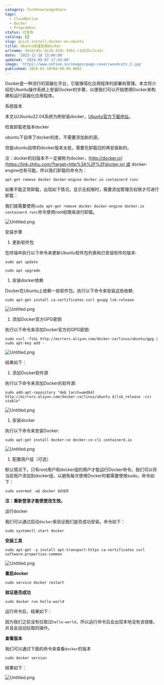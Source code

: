 ```yaml
---
category: TechKnowledgeShare
tags:
  - CloudNative
  - Docker
  - ProgramEnv
status: 已发布
catalog: []
slug: quick-install-docker-on-ubuntu
title: Ubuntu快速安装Docker
urlname: 3bd3cd5c-012b-418c-93b1-c3d325c3ca3c
date: '2023-11-18 13:06:00'
updated: '2024-09-07 17:43:00'
image: 'https://www.notion.so/images/page-cover/woodcuts_3.jpg'
published: 2020-01-18T08:00:00.000Z
---
```


Docker是一种流行的容器化平台，它能够简化应用程序的部署和管理。本文将介绍在Ubuntu操作系统上安装Docker的步骤，以便我们可以开始使用Docker来构建和运行容器化应用程序。


系统版本


本文以Ubuntu22.04系统为例安装docker，[Ubuntu官方下载地址](https://link.zhihu.com/?target=https%3A%2F%2Fubuntu.com%2Fdownload)。


检查卸载老版本docker


ubuntu下自带了docker的库，不需要添加新的源。


但是ubuntu自带的docker版本太低，需要先卸载旧的再安装新的。


注：docker的旧版本不一定被称为docker，[http://docker.io](https://link.zhihu.com/?target=http%3A%2F%2Fdocker.io) 或 docker-engine也有可能，所以我们卸载的命令为：


`apt-get remove docker docker-engine docker.io containerd runc`


如果不能正常卸载，出现如下情况，显示无权限时，需要添加管理员权限才可进行卸载：


我们就需要使用`sudo apt-get remove docker docker-engine docker.io containerd runc`命令使用root权限来进行卸载。


![Untitled.png](https://prod-files-secure.s3.us-west-2.amazonaws.com/5d24fe63-e567-4804-86f9-9fdc62e13082/39952d0f-7851-4550-b715-72a33876c773/Untitled.png?X-Amz-Algorithm=AWS4-HMAC-SHA256&X-Amz-Content-Sha256=UNSIGNED-PAYLOAD&X-Amz-Credential=ASIAZI2LB466W4AV5U2X%2F20250411%2Fus-west-2%2Fs3%2Faws4_request&X-Amz-Date=20250411T213442Z&X-Amz-Expires=3600&X-Amz-Security-Token=IQoJb3JpZ2luX2VjEEwaCXVzLXdlc3QtMiJHMEUCIFYk0c2zODZ7m40ldhyl7bKqFZ2avCHbltJ1E7VI4aXaAiEA8tTNmpS8lZc74o9%2BZZ5URjvZcGGQbyWU9I532rTWnjYqiAQIxf%2F%2F%2F%2F%2F%2F%2F%2F%2F%2FARAAGgw2Mzc0MjMxODM4MDUiDHdrmyHK6svSsvovzyrcA%2FS%2BlcMSxWGAlq66GE4PWblrcmBVbUUiNeJcCbXy%2F0zPnJVMMbyUUs7z989POkbV8Hd9W2v%2FazAmt8jnMelg8Jo6y5vnxhvrXnEU3IjOTILTx0DUSiNn7j9CctLvBm52J7FvnsIUx05UODqHyvTJIdN2%2BpUvfynz6GwtlBxwHgiyh%2FCbPpa1po65U1cS%2F2ADo9qzuG9vDhsLk4m9Qn3WdCD8UG8t39wCWHLmH%2FQWN3RYXpfzBvFkCEnau%2FUnJbh0vST1FcNzPn7kxXmM8JaE1SO4LlDsBwIDbyw2XaAlwsRMCvFDo5xQ%2B6j1o4VQGuKwklhRfhkZ9ZIeVYuq5y481NKRkkXSHKul3ipdGHyCOfzC0V9ZqB0%2BkUYWOBn1gHUjasgKh0%2F26BSLdP7o5xULEi7f8JWLBcWk9A%2BAMdBP3OxKntIYAsrXMUFQnWhfOT3qlN5WLmbPlTRi87MpYfhlqkmznnLOO%2ByyD1bb4B3khTPc4D%2B9YrvTfLbd6UJXJ0d9B6nOCgIB8hp%2F%2B7x0FTyv5ZkluijoYBpg2KjhZEsbckH2xLWKdfz9PlHqUKMKJc6xFCYdLhKe274%2FICuZTk8%2BRdtC4ub1O3lTIEt%2BSPMtQnW6MtqEECNLJrL3Id0WMNHv5b8GOqUBUfhHJFrfSLI9inJTClz8igWd8VBZMH%2FnID9trr6Epq9zh8cfrCqbdXUCmeQBpqu9BcTJtL3JLVkup3poxfYETiwSHmvyT5xXMomX%2Fv7YcLZJVLLrxhqAwqexOzUQEvgp6Xjd3RhABhOt9BOW7HKP5hxyRCjPnEU0a1dhNNnVCzW84HxX9vjTCuVNNCmbwCg3gDJD7YKyIO41ijkpFXw3ylrS%2BIeD&X-Amz-Signature=ffb93cef6e37d3f834a6f6b144287321f9595254a5ec250764662a7e9ff99cd1&X-Amz-SignedHeaders=host&x-id=GetObject)


安装步骤

1. 更新软件包

在终端中执行以下命令来更新Ubuntu软件包列表和已安装软件的版本:


`sudo apt update`


`sudo apt upgrade`

1. 安装docker依赖

Docker在Ubuntu上依赖一些软件包。执行以下命令来安装这些依赖:


`sudo apt-get install ca-certificates curl gnupg lsb-release`


![Untitled.png](https://prod-files-secure.s3.us-west-2.amazonaws.com/5d24fe63-e567-4804-86f9-9fdc62e13082/b5a549a8-6621-4824-a151-93e8b0592f14/Untitled.png?X-Amz-Algorithm=AWS4-HMAC-SHA256&X-Amz-Content-Sha256=UNSIGNED-PAYLOAD&X-Amz-Credential=ASIAZI2LB466W4AV5U2X%2F20250411%2Fus-west-2%2Fs3%2Faws4_request&X-Amz-Date=20250411T213442Z&X-Amz-Expires=3600&X-Amz-Security-Token=IQoJb3JpZ2luX2VjEEwaCXVzLXdlc3QtMiJHMEUCIFYk0c2zODZ7m40ldhyl7bKqFZ2avCHbltJ1E7VI4aXaAiEA8tTNmpS8lZc74o9%2BZZ5URjvZcGGQbyWU9I532rTWnjYqiAQIxf%2F%2F%2F%2F%2F%2F%2F%2F%2F%2FARAAGgw2Mzc0MjMxODM4MDUiDHdrmyHK6svSsvovzyrcA%2FS%2BlcMSxWGAlq66GE4PWblrcmBVbUUiNeJcCbXy%2F0zPnJVMMbyUUs7z989POkbV8Hd9W2v%2FazAmt8jnMelg8Jo6y5vnxhvrXnEU3IjOTILTx0DUSiNn7j9CctLvBm52J7FvnsIUx05UODqHyvTJIdN2%2BpUvfynz6GwtlBxwHgiyh%2FCbPpa1po65U1cS%2F2ADo9qzuG9vDhsLk4m9Qn3WdCD8UG8t39wCWHLmH%2FQWN3RYXpfzBvFkCEnau%2FUnJbh0vST1FcNzPn7kxXmM8JaE1SO4LlDsBwIDbyw2XaAlwsRMCvFDo5xQ%2B6j1o4VQGuKwklhRfhkZ9ZIeVYuq5y481NKRkkXSHKul3ipdGHyCOfzC0V9ZqB0%2BkUYWOBn1gHUjasgKh0%2F26BSLdP7o5xULEi7f8JWLBcWk9A%2BAMdBP3OxKntIYAsrXMUFQnWhfOT3qlN5WLmbPlTRi87MpYfhlqkmznnLOO%2ByyD1bb4B3khTPc4D%2B9YrvTfLbd6UJXJ0d9B6nOCgIB8hp%2F%2B7x0FTyv5ZkluijoYBpg2KjhZEsbckH2xLWKdfz9PlHqUKMKJc6xFCYdLhKe274%2FICuZTk8%2BRdtC4ub1O3lTIEt%2BSPMtQnW6MtqEECNLJrL3Id0WMNHv5b8GOqUBUfhHJFrfSLI9inJTClz8igWd8VBZMH%2FnID9trr6Epq9zh8cfrCqbdXUCmeQBpqu9BcTJtL3JLVkup3poxfYETiwSHmvyT5xXMomX%2Fv7YcLZJVLLrxhqAwqexOzUQEvgp6Xjd3RhABhOt9BOW7HKP5hxyRCjPnEU0a1dhNNnVCzW84HxX9vjTCuVNNCmbwCg3gDJD7YKyIO41ijkpFXw3ylrS%2BIeD&X-Amz-Signature=d5efc630816cfdb260eb8336b68f137a1bffcc0d7ffab52af02c9d3ab657f4c3&X-Amz-SignedHeaders=host&x-id=GetObject)

1. 添加Docker官方GPG密钥

执行以下命令来添加Docker官方的GPG密钥:


`sudo curl -fsSL http://mirrors.aliyun.com/docker-ce/linux/ubuntu/gpg | sudo apt-key add -`


![Untitled.png](https://prod-files-secure.s3.us-west-2.amazonaws.com/5d24fe63-e567-4804-86f9-9fdc62e13082/98014b5e-f5b7-4b16-804e-ab6917971bd3/Untitled.png?X-Amz-Algorithm=AWS4-HMAC-SHA256&X-Amz-Content-Sha256=UNSIGNED-PAYLOAD&X-Amz-Credential=ASIAZI2LB466W4AV5U2X%2F20250411%2Fus-west-2%2Fs3%2Faws4_request&X-Amz-Date=20250411T213442Z&X-Amz-Expires=3600&X-Amz-Security-Token=IQoJb3JpZ2luX2VjEEwaCXVzLXdlc3QtMiJHMEUCIFYk0c2zODZ7m40ldhyl7bKqFZ2avCHbltJ1E7VI4aXaAiEA8tTNmpS8lZc74o9%2BZZ5URjvZcGGQbyWU9I532rTWnjYqiAQIxf%2F%2F%2F%2F%2F%2F%2F%2F%2F%2FARAAGgw2Mzc0MjMxODM4MDUiDHdrmyHK6svSsvovzyrcA%2FS%2BlcMSxWGAlq66GE4PWblrcmBVbUUiNeJcCbXy%2F0zPnJVMMbyUUs7z989POkbV8Hd9W2v%2FazAmt8jnMelg8Jo6y5vnxhvrXnEU3IjOTILTx0DUSiNn7j9CctLvBm52J7FvnsIUx05UODqHyvTJIdN2%2BpUvfynz6GwtlBxwHgiyh%2FCbPpa1po65U1cS%2F2ADo9qzuG9vDhsLk4m9Qn3WdCD8UG8t39wCWHLmH%2FQWN3RYXpfzBvFkCEnau%2FUnJbh0vST1FcNzPn7kxXmM8JaE1SO4LlDsBwIDbyw2XaAlwsRMCvFDo5xQ%2B6j1o4VQGuKwklhRfhkZ9ZIeVYuq5y481NKRkkXSHKul3ipdGHyCOfzC0V9ZqB0%2BkUYWOBn1gHUjasgKh0%2F26BSLdP7o5xULEi7f8JWLBcWk9A%2BAMdBP3OxKntIYAsrXMUFQnWhfOT3qlN5WLmbPlTRi87MpYfhlqkmznnLOO%2ByyD1bb4B3khTPc4D%2B9YrvTfLbd6UJXJ0d9B6nOCgIB8hp%2F%2B7x0FTyv5ZkluijoYBpg2KjhZEsbckH2xLWKdfz9PlHqUKMKJc6xFCYdLhKe274%2FICuZTk8%2BRdtC4ub1O3lTIEt%2BSPMtQnW6MtqEECNLJrL3Id0WMNHv5b8GOqUBUfhHJFrfSLI9inJTClz8igWd8VBZMH%2FnID9trr6Epq9zh8cfrCqbdXUCmeQBpqu9BcTJtL3JLVkup3poxfYETiwSHmvyT5xXMomX%2Fv7YcLZJVLLrxhqAwqexOzUQEvgp6Xjd3RhABhOt9BOW7HKP5hxyRCjPnEU0a1dhNNnVCzW84HxX9vjTCuVNNCmbwCg3gDJD7YKyIO41ijkpFXw3ylrS%2BIeD&X-Amz-Signature=eebc2a262c734f5ce2a71400ce3237103dce7d87c120a7e638a1d8a84f20eced&X-Amz-SignedHeaders=host&x-id=GetObject)


结果如下：

1. 添加Docker软件源

执行以下命令来添加Docker的软件源:


`sudo add-apt-repository "deb [arch=amd64] http://mirrors.aliyun.com/docker-ce/linux/ubuntu $(lsb_release -cs) stable"`


![Untitled.png](https://prod-files-secure.s3.us-west-2.amazonaws.com/5d24fe63-e567-4804-86f9-9fdc62e13082/7fc5bdbe-9d4c-48b8-ba03-3309380f47ba/Untitled.png?X-Amz-Algorithm=AWS4-HMAC-SHA256&X-Amz-Content-Sha256=UNSIGNED-PAYLOAD&X-Amz-Credential=ASIAZI2LB466W4AV5U2X%2F20250411%2Fus-west-2%2Fs3%2Faws4_request&X-Amz-Date=20250411T213442Z&X-Amz-Expires=3600&X-Amz-Security-Token=IQoJb3JpZ2luX2VjEEwaCXVzLXdlc3QtMiJHMEUCIFYk0c2zODZ7m40ldhyl7bKqFZ2avCHbltJ1E7VI4aXaAiEA8tTNmpS8lZc74o9%2BZZ5URjvZcGGQbyWU9I532rTWnjYqiAQIxf%2F%2F%2F%2F%2F%2F%2F%2F%2F%2FARAAGgw2Mzc0MjMxODM4MDUiDHdrmyHK6svSsvovzyrcA%2FS%2BlcMSxWGAlq66GE4PWblrcmBVbUUiNeJcCbXy%2F0zPnJVMMbyUUs7z989POkbV8Hd9W2v%2FazAmt8jnMelg8Jo6y5vnxhvrXnEU3IjOTILTx0DUSiNn7j9CctLvBm52J7FvnsIUx05UODqHyvTJIdN2%2BpUvfynz6GwtlBxwHgiyh%2FCbPpa1po65U1cS%2F2ADo9qzuG9vDhsLk4m9Qn3WdCD8UG8t39wCWHLmH%2FQWN3RYXpfzBvFkCEnau%2FUnJbh0vST1FcNzPn7kxXmM8JaE1SO4LlDsBwIDbyw2XaAlwsRMCvFDo5xQ%2B6j1o4VQGuKwklhRfhkZ9ZIeVYuq5y481NKRkkXSHKul3ipdGHyCOfzC0V9ZqB0%2BkUYWOBn1gHUjasgKh0%2F26BSLdP7o5xULEi7f8JWLBcWk9A%2BAMdBP3OxKntIYAsrXMUFQnWhfOT3qlN5WLmbPlTRi87MpYfhlqkmznnLOO%2ByyD1bb4B3khTPc4D%2B9YrvTfLbd6UJXJ0d9B6nOCgIB8hp%2F%2B7x0FTyv5ZkluijoYBpg2KjhZEsbckH2xLWKdfz9PlHqUKMKJc6xFCYdLhKe274%2FICuZTk8%2BRdtC4ub1O3lTIEt%2BSPMtQnW6MtqEECNLJrL3Id0WMNHv5b8GOqUBUfhHJFrfSLI9inJTClz8igWd8VBZMH%2FnID9trr6Epq9zh8cfrCqbdXUCmeQBpqu9BcTJtL3JLVkup3poxfYETiwSHmvyT5xXMomX%2Fv7YcLZJVLLrxhqAwqexOzUQEvgp6Xjd3RhABhOt9BOW7HKP5hxyRCjPnEU0a1dhNNnVCzW84HxX9vjTCuVNNCmbwCg3gDJD7YKyIO41ijkpFXw3ylrS%2BIeD&X-Amz-Signature=e16450e1ec876c5dab5991960db087203d0f48612951cca7b4336e42b1ea158d&X-Amz-SignedHeaders=host&x-id=GetObject)

1. 安装docker

执行以下命令来安装Docker:


`sudo apt-get install docker-ce docker-ce-cli containerd.io`


![Untitled.png](https://prod-files-secure.s3.us-west-2.amazonaws.com/5d24fe63-e567-4804-86f9-9fdc62e13082/d5ede442-ffc5-49c3-a76a-76559a797244/Untitled.png?X-Amz-Algorithm=AWS4-HMAC-SHA256&X-Amz-Content-Sha256=UNSIGNED-PAYLOAD&X-Amz-Credential=ASIAZI2LB466W4AV5U2X%2F20250411%2Fus-west-2%2Fs3%2Faws4_request&X-Amz-Date=20250411T213442Z&X-Amz-Expires=3600&X-Amz-Security-Token=IQoJb3JpZ2luX2VjEEwaCXVzLXdlc3QtMiJHMEUCIFYk0c2zODZ7m40ldhyl7bKqFZ2avCHbltJ1E7VI4aXaAiEA8tTNmpS8lZc74o9%2BZZ5URjvZcGGQbyWU9I532rTWnjYqiAQIxf%2F%2F%2F%2F%2F%2F%2F%2F%2F%2FARAAGgw2Mzc0MjMxODM4MDUiDHdrmyHK6svSsvovzyrcA%2FS%2BlcMSxWGAlq66GE4PWblrcmBVbUUiNeJcCbXy%2F0zPnJVMMbyUUs7z989POkbV8Hd9W2v%2FazAmt8jnMelg8Jo6y5vnxhvrXnEU3IjOTILTx0DUSiNn7j9CctLvBm52J7FvnsIUx05UODqHyvTJIdN2%2BpUvfynz6GwtlBxwHgiyh%2FCbPpa1po65U1cS%2F2ADo9qzuG9vDhsLk4m9Qn3WdCD8UG8t39wCWHLmH%2FQWN3RYXpfzBvFkCEnau%2FUnJbh0vST1FcNzPn7kxXmM8JaE1SO4LlDsBwIDbyw2XaAlwsRMCvFDo5xQ%2B6j1o4VQGuKwklhRfhkZ9ZIeVYuq5y481NKRkkXSHKul3ipdGHyCOfzC0V9ZqB0%2BkUYWOBn1gHUjasgKh0%2F26BSLdP7o5xULEi7f8JWLBcWk9A%2BAMdBP3OxKntIYAsrXMUFQnWhfOT3qlN5WLmbPlTRi87MpYfhlqkmznnLOO%2ByyD1bb4B3khTPc4D%2B9YrvTfLbd6UJXJ0d9B6nOCgIB8hp%2F%2B7x0FTyv5ZkluijoYBpg2KjhZEsbckH2xLWKdfz9PlHqUKMKJc6xFCYdLhKe274%2FICuZTk8%2BRdtC4ub1O3lTIEt%2BSPMtQnW6MtqEECNLJrL3Id0WMNHv5b8GOqUBUfhHJFrfSLI9inJTClz8igWd8VBZMH%2FnID9trr6Epq9zh8cfrCqbdXUCmeQBpqu9BcTJtL3JLVkup3poxfYETiwSHmvyT5xXMomX%2Fv7YcLZJVLLrxhqAwqexOzUQEvgp6Xjd3RhABhOt9BOW7HKP5hxyRCjPnEU0a1dhNNnVCzW84HxX9vjTCuVNNCmbwCg3gDJD7YKyIO41ijkpFXw3ylrS%2BIeD&X-Amz-Signature=b9f7be138aab6ee359b22558ff43636f4087e05ea2545989a753543ce0bf0b20&X-Amz-SignedHeaders=host&x-id=GetObject)

1. 配置用户组（可选）

默认情况下，只有root用户和docker组的用户才能运行Docker命令。我们可以将当前用户添加到docker组，以避免每次使用Docker时都需要使用sudo。命令如下：


`sudo usermod -aG docker $USER`


**注：重新登录才能使更改生效。**


运行docker


我们可以通过启动`docker`来验证我们是否成功安装。命令如下：


`sudo systemctl start docker`


**安装工具**


`sudo apt-get -y install apt-transport-https ca-certificates curl software-properties-common`


![Untitled.png](https://prod-files-secure.s3.us-west-2.amazonaws.com/5d24fe63-e567-4804-86f9-9fdc62e13082/0c3615c1-94db-46f5-9743-68bb221a9964/Untitled.png?X-Amz-Algorithm=AWS4-HMAC-SHA256&X-Amz-Content-Sha256=UNSIGNED-PAYLOAD&X-Amz-Credential=ASIAZI2LB466W4AV5U2X%2F20250411%2Fus-west-2%2Fs3%2Faws4_request&X-Amz-Date=20250411T213442Z&X-Amz-Expires=3600&X-Amz-Security-Token=IQoJb3JpZ2luX2VjEEwaCXVzLXdlc3QtMiJHMEUCIFYk0c2zODZ7m40ldhyl7bKqFZ2avCHbltJ1E7VI4aXaAiEA8tTNmpS8lZc74o9%2BZZ5URjvZcGGQbyWU9I532rTWnjYqiAQIxf%2F%2F%2F%2F%2F%2F%2F%2F%2F%2FARAAGgw2Mzc0MjMxODM4MDUiDHdrmyHK6svSsvovzyrcA%2FS%2BlcMSxWGAlq66GE4PWblrcmBVbUUiNeJcCbXy%2F0zPnJVMMbyUUs7z989POkbV8Hd9W2v%2FazAmt8jnMelg8Jo6y5vnxhvrXnEU3IjOTILTx0DUSiNn7j9CctLvBm52J7FvnsIUx05UODqHyvTJIdN2%2BpUvfynz6GwtlBxwHgiyh%2FCbPpa1po65U1cS%2F2ADo9qzuG9vDhsLk4m9Qn3WdCD8UG8t39wCWHLmH%2FQWN3RYXpfzBvFkCEnau%2FUnJbh0vST1FcNzPn7kxXmM8JaE1SO4LlDsBwIDbyw2XaAlwsRMCvFDo5xQ%2B6j1o4VQGuKwklhRfhkZ9ZIeVYuq5y481NKRkkXSHKul3ipdGHyCOfzC0V9ZqB0%2BkUYWOBn1gHUjasgKh0%2F26BSLdP7o5xULEi7f8JWLBcWk9A%2BAMdBP3OxKntIYAsrXMUFQnWhfOT3qlN5WLmbPlTRi87MpYfhlqkmznnLOO%2ByyD1bb4B3khTPc4D%2B9YrvTfLbd6UJXJ0d9B6nOCgIB8hp%2F%2B7x0FTyv5ZkluijoYBpg2KjhZEsbckH2xLWKdfz9PlHqUKMKJc6xFCYdLhKe274%2FICuZTk8%2BRdtC4ub1O3lTIEt%2BSPMtQnW6MtqEECNLJrL3Id0WMNHv5b8GOqUBUfhHJFrfSLI9inJTClz8igWd8VBZMH%2FnID9trr6Epq9zh8cfrCqbdXUCmeQBpqu9BcTJtL3JLVkup3poxfYETiwSHmvyT5xXMomX%2Fv7YcLZJVLLrxhqAwqexOzUQEvgp6Xjd3RhABhOt9BOW7HKP5hxyRCjPnEU0a1dhNNnVCzW84HxX9vjTCuVNNCmbwCg3gDJD7YKyIO41ijkpFXw3ylrS%2BIeD&X-Amz-Signature=c99446c7dcafc1f03550e1dfe5f4d9b2aea32e5942747ef00b03be307cae64ef&X-Amz-SignedHeaders=host&x-id=GetObject)


**重启docker**


`sudo service docker restart`


**验证是否成功**


`sudo docker run hello-world`


运行命令后，结果如下：


因为我们之前没有拉取过`hello-world`，所以运行命令后会出现本地没有该镜像，并且会自动拉取的操作。


**查看版本**


我们可以通过下面的命令来查看`docker`的版本


`sudo docker version`


结果如下：


![Untitled.png](https://prod-files-secure.s3.us-west-2.amazonaws.com/5d24fe63-e567-4804-86f9-9fdc62e13082/efdb509a-3c1e-41a3-91ee-a1bd88793688/Untitled.png?X-Amz-Algorithm=AWS4-HMAC-SHA256&X-Amz-Content-Sha256=UNSIGNED-PAYLOAD&X-Amz-Credential=ASIAZI2LB466W4AV5U2X%2F20250411%2Fus-west-2%2Fs3%2Faws4_request&X-Amz-Date=20250411T213442Z&X-Amz-Expires=3600&X-Amz-Security-Token=IQoJb3JpZ2luX2VjEEwaCXVzLXdlc3QtMiJHMEUCIFYk0c2zODZ7m40ldhyl7bKqFZ2avCHbltJ1E7VI4aXaAiEA8tTNmpS8lZc74o9%2BZZ5URjvZcGGQbyWU9I532rTWnjYqiAQIxf%2F%2F%2F%2F%2F%2F%2F%2F%2F%2FARAAGgw2Mzc0MjMxODM4MDUiDHdrmyHK6svSsvovzyrcA%2FS%2BlcMSxWGAlq66GE4PWblrcmBVbUUiNeJcCbXy%2F0zPnJVMMbyUUs7z989POkbV8Hd9W2v%2FazAmt8jnMelg8Jo6y5vnxhvrXnEU3IjOTILTx0DUSiNn7j9CctLvBm52J7FvnsIUx05UODqHyvTJIdN2%2BpUvfynz6GwtlBxwHgiyh%2FCbPpa1po65U1cS%2F2ADo9qzuG9vDhsLk4m9Qn3WdCD8UG8t39wCWHLmH%2FQWN3RYXpfzBvFkCEnau%2FUnJbh0vST1FcNzPn7kxXmM8JaE1SO4LlDsBwIDbyw2XaAlwsRMCvFDo5xQ%2B6j1o4VQGuKwklhRfhkZ9ZIeVYuq5y481NKRkkXSHKul3ipdGHyCOfzC0V9ZqB0%2BkUYWOBn1gHUjasgKh0%2F26BSLdP7o5xULEi7f8JWLBcWk9A%2BAMdBP3OxKntIYAsrXMUFQnWhfOT3qlN5WLmbPlTRi87MpYfhlqkmznnLOO%2ByyD1bb4B3khTPc4D%2B9YrvTfLbd6UJXJ0d9B6nOCgIB8hp%2F%2B7x0FTyv5ZkluijoYBpg2KjhZEsbckH2xLWKdfz9PlHqUKMKJc6xFCYdLhKe274%2FICuZTk8%2BRdtC4ub1O3lTIEt%2BSPMtQnW6MtqEECNLJrL3Id0WMNHv5b8GOqUBUfhHJFrfSLI9inJTClz8igWd8VBZMH%2FnID9trr6Epq9zh8cfrCqbdXUCmeQBpqu9BcTJtL3JLVkup3poxfYETiwSHmvyT5xXMomX%2Fv7YcLZJVLLrxhqAwqexOzUQEvgp6Xjd3RhABhOt9BOW7HKP5hxyRCjPnEU0a1dhNNnVCzW84HxX9vjTCuVNNCmbwCg3gDJD7YKyIO41ijkpFXw3ylrS%2BIeD&X-Amz-Signature=2644c3a8a9c5765706b218ab4fb886bfbdb2766a0db8a6dffb84719ec076dfb0&X-Amz-SignedHeaders=host&x-id=GetObject)

